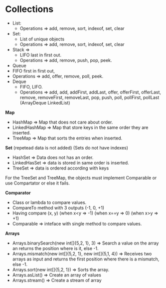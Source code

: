 # Collections

- List: 
  - Operations => add, remove, sort, indexof, set, clear
- Set: 
  - List of unique objects
  - Operations => add, remove, sort, indexof, set, clear
- Stack => 
  - LIFO last in first out. 
  - Operations => add, remove, push, pop, peek.
- Queue 
- FIFO first in first out, 
-  Operations => add, offer, remove, poll, peek.
- Deque
  - FIFO, LIFO. 
  - Operations => add, add, addFirst, addLast, offer, offerFirst, offerLast, remove, removeFirst, removeLast, pop, push, poll, pollFirst, pollLast (ArrayDeque LinkedList)


**Map**
- HashMap => Map that does not care about order.
- LinkedHashMap => Map that store keys in the same order they are inserted.
- TreeMap => Map that sorts the entries when inserted. 

**Set** (repetead data is not added) (Sets do not have indexes)
- HashSet => Data does not has an order.
- LinkedHasSet => data is stored in same order is inserted.
- TreeSet => data is ordered according with keys

For the TreeSet and TreeMap, the objects must implement Comparable or use Compartator or else it fails.

**Comparator**
   - Class or lambda to compare values. 
   - CompareTo method with 3 outputs (-1, 0, +1)
   - Having compare (x, y) (when x<y => -1) (when x==y => 0)  (when x>y => +1) 
- Comparable => inteface with single method to compare values. 


**Arrays**

- Arrays.binarySearch(new int[]{5,2, 1}, 3) => Search a value on the array an returns the position where is it, else -1.
- Arrays.mismatch(new int[]{5,2, 1}, new int[]{5,1, 4}) => Receives two arrays as input and returns the first position where there is a mismatch, else -1.
- Arrays.sort(new int[]{5,2, 1}) => Sorts the array.
- Arrays.asList() => Create an array of values
- Arrays.stream() => Create a stream of array





